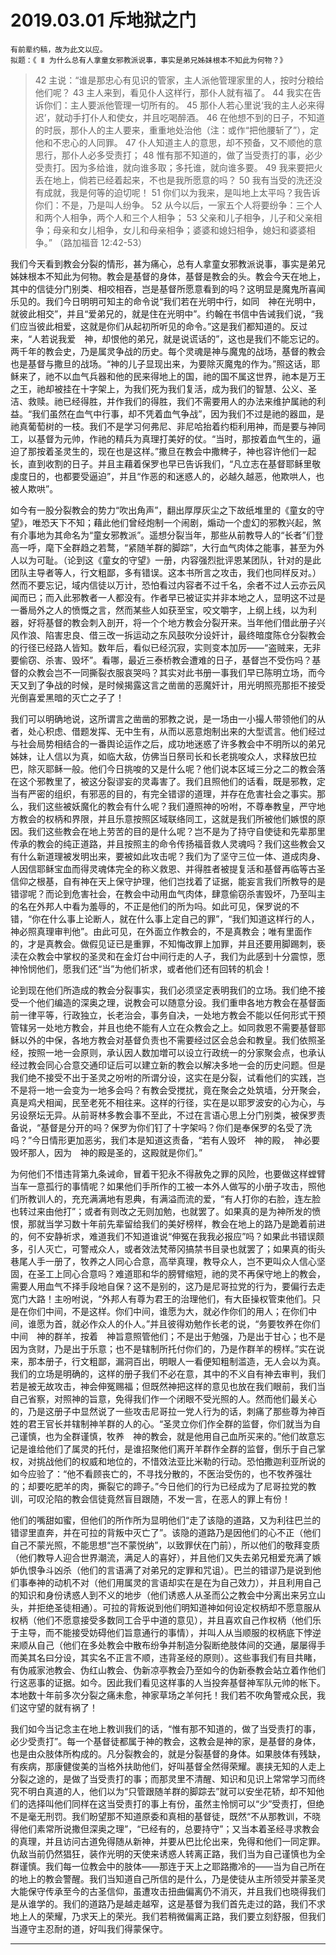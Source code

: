 # 2019.03.01 斥地狱之门

````
有前辈约稿，故为此文以应。
拟题：《 Ⅱ 为什么总有人拿童女邪教派说事，事实是弟兄姊妹根本不知此为何物？》
````

> 42 主说：“谁是那忠心有见识的管家，主人派他管理家里的人，按时分粮给他们呢？  43 主人来到，看见仆人这样行，那仆人就有福了。  44 我实在告诉你们：主人要派他管理一切所有的。  45 那仆人若心里说‘我的主人必来得迟’，就动手打仆人和使女，并且吃喝醉酒。  46 在他想不到的日子，不知道的时辰，那仆人的主人要来，重重地处治他（注：或作“把他腰斩了”），定他和不忠心的人同罪。  47 仆人知道主人的意思，却不预备，又不顺他的意思行，那仆人必多受责打；  48 惟有那不知道的，做了当受责打的事，必少受责打。因为多给谁，就向谁多取；多托谁，就向谁多要。  49 我来要把火丢在地上，倘若已经着起来，不也是我所愿意的吗？  50 我有当受的洗还没有成就，我是何等的迫切呢！  51 你们以为我来，是叫地上太平吗？我告诉你们：不是，乃是叫人纷争。  52 从今以后，一家五个人将要纷争：三个人和两个人相争，两个人和三个人相争；  53 父亲和儿子相争，儿子和父亲相争；母亲和女儿相争，女儿和母亲相争；婆婆和媳妇相争，媳妇和婆婆相争。” （路加福音 12:42-53）

我们今天看到教会分裂的情形，甚为痛心，总有人拿童女邪教派说事，事实是弟兄姊妹根本不知此为何物。教会是基督的身体，基督是教会的头。教会今天在地上，其中的信徒分门别类、相咬相吞，岂是基督所愿意看到的吗？这明显是魔鬼所喜闻乐见的。我们今日明明可知主的命令说“我们若在光明中行，如同　神在光明中，就彼此相交”，并且“爱弟兄的，就是住在光明中”。约翰在书信中告诫我们说，“我们应当彼此相爱，这就是你们从起初所听见的命令。”这是我们都知道的。反过来，“人若说我爱　神，却恨他的弟兄，就是说谎话的”，这也是我们不能忘记的。两千年的教会史，乃是属灵争战的历史。每个灵魂是神与魔鬼的战场，基督的教会也是基督与撒旦的战场。“神的儿子显现出来，为要除灭魔鬼的作为。”照这话，耶稣来了，祂不以血气兵器和他的民来得地上的国，祂的国不属这世界，祂本是万王之王，祂却被挂在十字架上，为我们死为我们复活，成为我们的智慧、公义、圣洁、救赎。祂已经得胜，并作我们的得胜，我们不需要用人的办法来维护属祂的利益。“我们虽然在血气中行事，却不凭着血气争战”，因为我们不过是祂的器皿，是祂真葡萄树的一枝。我们不是学习何弗尼、非尼哈抬着约柜利用神，而是要与神同工，以基督为元帅，作祂的精兵为真理打美好的仗。“当时，那按着血气生的，逼迫了那按着圣灵生的，现在也是这样。”撒旦在教会中撒稗子，神也容许他们一起长，直到收割的日子。并且主藉着保罗也早已告诉我们，“凡立志在基督耶稣里敬虔度日的，也都要受逼迫”，并且“作恶的和迷惑人的，必越久越恶，他欺哄人，也被人欺哄”。

如今有一股分裂教会的势力“吹出角声”，翻出厚厚灰尘之下故纸堆里的《童女的守望》，唯恐天下不知；藉此他们曾经炮制一个闹剧，煽动一个虚幻的邪教兴起，煞有介事地为其命名为“童女邪教派”。遥想分裂当年，那些从前教导人的“长者”们登高一呼，麾下全群趋之若鹜，“紧随羊群的脚踪”，大行血气肉体之能事，甚至为外人以为可耻。（论到这《童女的守望》一册，内容强烈批评恩某团队，针对的是此团队主导者等人，行文粗鄙，多有错误。这本书所言之攻击，我们也同样反对。）然而不要忘记，域内信徒以万计，恐怕看过内容者不过千名，余者不过人云亦云风闻而已；而入此邪教者一人都没有。作者早已被证实并非本地之人，显明这不过是一番局外之人的愤慨之言，然而某些人如获至宝，咬文嚼字，上纲上线，以为利器，好将基督的教会刺入剖开，将一个个地方教会分裂开来。当年他们借此册子兴风作浪、陷害忠良、借三改一拆运动之东风鼓吹分设奸计，最终暗度陈仓分裂教会的行径已经路人皆知。数年后，看似已经沉寂，实则变本加厉——“盗贼来，无非要偷窃、杀害、毁坏”。看哪，最近三泰桥教会遭难的日子，基督岂不受伤吗？基督的众教会岂不一同撕裂衣服哀哭吗？其实对此书册一事我们早已陈明立场，而今天又到了争战的时候，是时候揭露这言之凿凿的恶魔奸计，用光明照亮那拒不接受光倒喜爱黑暗的灭亡之子了！

我们可以明确地说，这所谓言之凿凿的邪教之说，是一场由一小撮人带领他们的从者，处心积虑、借题发挥、无中生有，从而以恶意炮制出来的大型谎言。他们经过与社会局势相结合的一番舆论运作之后，成功地迷惑了许多教会中不明所以的弟兄姊妹，让人信以为真，如临大敌，仿佛当日祭司长和长老挑唆众人，求释放巴拉巴，除灭耶稣一般。他们今日挑唆的又是什么呢？他们说本区域三分之二的教会落在这个邪教里了，被这分裂谬妄的灵毒害了。我们且照他们的话看，既是邪教，定当有严密的组织，有邪恶的目的，有完全错谬的道理，并存在危害社会之事实。那么，我们这些被妖魔化的教会有什么呢？我们遵照神的吩咐，不尊奉教皇，严守地方教会的权柄和界限，并且乐意按照区域联络同工，这就是我们所被他们嫉恨的原因。我们这些教会在地上劳苦的目的是什么呢？岂不是为了持守自使徒和先辈那里传承的教会的纯正道路，并且按照主的命令传扬福音救人灵魂吗？我们这些教会又有什么新道理被发明出来，要被如此攻击呢？我们为了坚守三位一体、道成肉身、人因信耶稣宝血而得灵魂体完全的称义救恩、并得胜者被提复活和基督再临等古圣信仰之根基，自有神在天上保守护理，他们岂找着了证据，能妄言我们所教导的是错谬呢？而论到危害社会，在教会中动用血气肉体，肆意偷窃杀害毁坏，乃至叫主的名在外邦人中看为羞辱的，不正是他们的所为吗。如此可见，保罗说的不错，“你在什么事上论断人，就在什么事上定自己的罪”，“我们知道这样行的人，　神必照真理审判他”。由此可见，在外面立作教会的，不是真教会；唯有里面作的，才是真教会。做假见证已是重罪，不知悔改罪上加罪，并且还要用脚踢刺，亵渎在众教会中掌权的圣灵和在金灯台中间行走的人子，我们为此感到十分震惊，愿神怜悯他们，愿我们还“当”为他们祈求，或者他们还有回转的机会！

论到现在他们所造成的教会分裂事实，我们必须坚定表明我们的立场。我们绝不接受一个他们编造的深奥之理，说教会可以随意分设。我们重申各地方教会在基督面前一律平等，行政独立，长老治会，事务自决，一处地方教会不能以任何形式干预管辖另一处地方教会，并且也绝不能有人立在众教会之上。如同救恩不需要基督耶稣以外的中保，各地方教会对基督负责也不需要经过区会总会和教皇。我们依照圣经，按照一地一会原则，承认因人数加増可以设立行政统一的分家聚会点，也承认经过教会同心合意交通印证后可以建立新的教会以解决多地一会的历史问题。但是我们绝不接受不出于圣灵之吩咐的所谓分设，这实在是分裂，试看他们的实践，岂不是将一地一会变为一地多会吗？有教会受搅扰，竟在聚会之处筑墙，分开聚会，真是鸡犬相闻，民至老死不相往来。这样的行径，实在是以耶罗波安的心为心，与另设祭坛无异。从前哥林多教会事不至此，不过在言语心思上分门别类，被保罗责备说，“基督是分开的吗？保罗为你们钉了十字架吗？你们是奉保罗的名受了洗吗？”今日情形更加恶劣，我们本是知道这责备，“若有人毁坏　神的殿，　神必要毁坏那人，因为　神的殿是圣的，这殿就是你们。”

为何他们不惜违背第九条诫命，冒着干犯永不得赦免之罪的风险，也要做这样螳臂当车一意孤行的事情呢？如果他们手所作的工被一本外人做写的小册子攻击，照他们所教训人的，充充满满地有恩典，有满溢而流的爱，“有人打你的右脸，连左脸也转过来由他打”；或者有则改之无则加勉，也就罢了。如果真的是为神所发的愤恨，那就当学习数十年前先辈留给我们的美好榜样，教会在地上的路乃是跪着前进的，何不安静祈求，难道我们不知道谁说“伸冤在我我必报应”吗？如果此书错误颇多，引人灭亡，可警戒众人，或者效法梵蒂冈搞禁书目录也就罢了；如果真的街头巷尾人手一册了，牧养之人同心合意，高举真理，教导众人，岂不更叫众人信心坚固，在圣工上同心合意吗？难道耶和华的膀臂缩短，祂的灵不再保守地上的教会，需要人用血气不择手段地自保？这不是别的，这乃是尼哥拉党的行为，要偏行去走宽门大路！主吩咐说，“外邦人有尊为君王的治理他们，有大臣操权管束他们。只是在你们中间，不是这样。你们中间，谁愿为大，就必作你们的用人；在你们中间，谁愿为首，就必作众人的仆人。”并且彼得劝勉作长老的说，“务要牧养在你们中间　神的群羊，按着　神旨意照管他们；不是出于勉强，乃是出于甘心；也不是因为贪财，乃是出于乐意；也不是辖制所托付你们的，乃是作群羊的榜样。”实在说来，那本册子，行文粗鄙，漏洞百出，明眼人一看便知粗制滥造，无人会以为真。我们的立场是明确的，这样的册子我们不必在意，其中的不义自有神去审判，我们若是被无故攻击，神会伸冤赐福；但既然神把这样的意见也放在我们眼前，我们当自己省察，对照神的旨意，免得我们作一个闭眼不受光照的人。然而他们最关心的，乃是这册子中显然说了一些攻击尼哥拉一党人行为的话，刺痛了那些尊为神百姓的君王官长并辖制神羊群的人的心。“圣灵立你们作全群的监督，你们就当为自己谨慎，也为全群谨慎，牧养　神的教会，就是他用自己血所买来的。”他们故意忘记是谁给他们了属灵的托付，是谁招聚他们离开羊群作全群的监督，倒乐于自己掌权，对挑战他们的权威和地位的，不惜效法亚比米勒的行动。恐怕撒迦利亚所说的如今应验了：“他不看顾丧亡的，不寻找分散的，不医治受伤的，也不牧养强壮的；却要吃肥羊的肉，撕裂它的蹄子。”今日他们的行为已经成为了尼哥拉党的教训，可叹沦陷的教会信徒竟然盲目跟随，不发一言，在恶人的罪上有份！

他们的嘴甜如蜜，但他们的所作所为显明他们“走了该隐的道路，又为利往巴兰的错谬里直奔，并在可拉的背叛中灭亡了”。该隐的道路乃是因他们的心不正（他们自己不蒙光照，不能思想“岂不蒙悦纳”，以致罪伏在门前），所以他们的敬拜变质（他们教导人迎合世界潮流，满足人的喜好），并且他们又失去弟兄相爱充满了嫉妒仇恨争斗凶杀（他们的言语满了对弟兄的定罪和咒诅）。巴兰的错谬乃是说到他们事奉神的动机不对（他们用属灵的言语却实在是在为自己效力），并且利用自己的知识和身份诱惑人到不义的地步（他们诱惑人从圣而公之教会中分离出来另立山头，并拒绝圣徒相通）。可拉的背叛说到他们明知道神如何设定权柄却不愿意服从权柄（他们不愿意接受多数同工合乎中道的意见），并且喜欢自己作权柄（他们乐于主导，而不能接受妨碍他们旨意通行的事情），并叫人从当顺服的权柄底下悖逆来顺从自己（他们在多处教会中散布纷争并制造分裂断绝肢体间的交通，屡屡得手而美其名曰分设，其实名不正言不顺，违背圣经的原则）。这些事我们有目共睹，有伪戚家池教会、伪红山教会、伪新凉亭教会乃至如今的伪新泰教会站立着作他们行这恶事的证据。如今。因此我们看见这样事的人当投奔基督神军队元帅的帐下。本地数十年前多次分裂之痛未愈，神家草场之羊何托！我们若不吹角警戒众民，我们这守望的就有祸了！

我们如今当记念主在地上教训我们的话，“惟有那不知道的，做了当受责打的事，必少受责打”。每一个基督徒都属于神的教会，这教会是神的家，是基督的身体，也是由众肢体所构成的。凡分裂教会的，就是分裂基督的身体。如果肢体有残缺，有疾病，那康健俊美的当格外扶助他们，好叫基督全然得荣耀。裹挟无知的人走上分裂之途的，是做了当受责打的事；而那灵里不清醒、知识和见识上常常学习而终究不明白真道的人，他们以为“只管跟随羊群的脚踪去”就可以安坐花轿，却不知他们的选择叫他们同样在这当受责打的事上有份，虽然主怜悯可以“少”受责打，但绝不是毫无刑罚。我们盼望那不知道原委和真相的基督徒，既然“不从那教训，不晓得他们素常所说撒但深奥之理”，“已经有的，总要持守”；又当本着圣经寻求教会的真理，并且访问古道免得随从新神，并要从巴比伦出来，免得和他们一同定罪。仇敌当前仍然猖狂，装作光明的天使来诱惑人转离正路，我们当为自己谨慎也为全群谨慎。我们每一位教会中的肢体——那连于天上之耶路撒冷的——当为自己所在的地上的教会警醒。我们当知道自己所信的是什么，乃是使徒从主所领受并蒙圣灵大能保守传承至今的古圣信仰，虽遭攻击扭曲偏离仍不消灭，并且我们也晓得我们是从谁学的。我们的道路乃是越走越窄，这是基督为我们首先走过的路，我们不求地上人的荣耀，乃求天上的荣光。我们若稍微偏离正路，我们要立刻舒服，但我们当遵守主忍耐的道，好叫我们得蒙保守。

-----
<!--
定性为恶意捏造，以其发声情况看属于舆论造势。既说是邪教就应当有极强的目的性和组织性，并引起社会效应，然而并没有任何民间情报佐证。又属灵起来称之为分裂谬妄的灵，要受咒诅，那么我们要看这灵的运行情况，到底是反了三位一体呢还是反了神人二性还是宣传基督已经现身？做假见证本身已是重罪，如果教会之灵被恶言，我们也闭口不言，但那亵渎圣灵的人要遭怎样的审判呢？
为何不惜违背第九条诫命，干犯永不得赦免之罪，也要成为螳臂当车的歹徒？如果只是为神的工被抹黑而为基督发了愤恨，那就当安静等候神的公义，并教导众人以真相，难道耶和华的膀臂缩短，还需要人帮助来不择手段吗？这不是别的，乃是尼哥拉党的行为，乃是要在众人以上操权为大。谁立人做羊群的牧者？那被立的岂不要为所托付的交账吗？然而这些愚昧牧人所做的，岂不是被撒迦利亚和彼得责备吗？
论到他们实际行出来的事，乃是两件，一件是拖拉星辰的三分之一一同断绝与众教会的交通，一件是发动颜色革命从原有的教会中挖出一块是一块。

RAW CHAT

就是有股分裂教会的势力，他们为了掩盖偏离地方教会道路走宽门阔路。反而毁谤我们中间的同工是童女守望这本书的集体作者
这本书的作者明明已经查明是另有其人，内容强烈批评恩流施爱福音团队，针对的是王伟良冯光亮等人。这本书我们也反对。但他们却要批其为邪教派，还总认为我们反对不力
进而认为童女书中有呼喊派口气，有东方闪电味道
所以要咒诅
说我们口反对，心不反对，实质是有份童女守望
并把五年前众教会分裂的根源归因于这个问题
事实上完全黑白颠倒
是因为此书虽然有许多漏洞错缪，这是很明显的
但此书攻击他们刺痛了他们的神经
这些粗鲁的语气，提到的内容却是实际存在的问题
所以同工中才有这样的看法:我们不用急的
他书中提到的问题种种如果我们根本没有，并且是冤枉我们的，神必鉴察
我们却是蒙祝福的
而且满了粗言乱语，无人会信
反过来，若有些话说出了多年来同工们想讲而不敢讲的话，符合圣经真理的话，我们反而应该受光照回转并更正
这样的立场遭到屠丶王`冯坚定反对
所以他们为了控制住众教会的权柄，借2014年上半年三改一拆的事大作文章
6月，私下七八人讨论，要把整个区域工作分作八个区域(真正的动机与出发点不是范围大，而是排挤弟兄，掌握事局。)老长辈们信息不灵，被蒙骗上当。直到当年7月底同工谈话
再往推点时间，6月同工中提及问题，6月他们在私下结党谈话，下旬同工在不知的情况下分设区域，7月1日起祷告会分设成八片，此事公布后各地反应不一，有参与私下结党的一个人向同工们讲出实情。沈老在七月底同工谈话时提议暂不可立即实行八个区域祷告，需再说。屠王冯反对，后妥协，8月3日主日晚上来聚会，说明分设的事。沈老、沈、周老、等弟兄们抓住这次机会，揭穿了他们的黑暗布暑
王伟良弟兄的道路问题
后来，这边的同工仍集中在农丰参加每月祷告聚会，彼此联络交通。教会数占65%。
他们那边的同工坚持八个区域。教会数占30%
另5%的教会中立
我们称83纠偏聚会
他们称83事件
这之后，他们毁谤我们是童女邪教派
并说我们的众教会聚会是邪教大暴发
第一个以邪教为名拆毁的教会是竹桥头第四分家
建立戚家池教会
接着l农丰被分裂
建立所谓红山教会，2015年
然后是梅仙教会被分裂，建立所谓的新凉亭教会
中方、盈中被分裂
刚刚2周前三泰桥被分裂，建立所谓新泰教会
为了维护立场，必须发声
-->